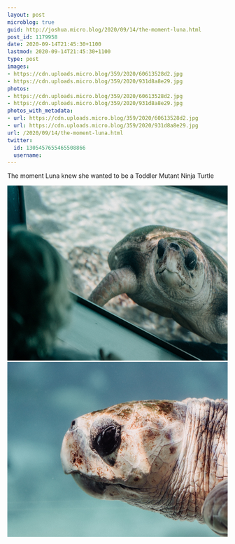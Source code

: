 ```yaml
---
layout: post
microblog: true
guid: http://joshua.micro.blog/2020/09/14/the-moment-luna.html
post_id: 1179958
date: 2020-09-14T21:45:30+1100
lastmod: 2020-09-14T21:45:30+1100
type: post
images:
- https://cdn.uploads.micro.blog/359/2020/60613528d2.jpg
- https://cdn.uploads.micro.blog/359/2020/931d8a8e29.jpg
photos:
- https://cdn.uploads.micro.blog/359/2020/60613528d2.jpg
- https://cdn.uploads.micro.blog/359/2020/931d8a8e29.jpg
photos_with_metadata:
- url: https://cdn.uploads.micro.blog/359/2020/60613528d2.jpg
- url: https://cdn.uploads.micro.blog/359/2020/931d8a8e29.jpg
url: /2020/09/14/the-moment-luna.html
twitter:
  id: 1305457655465508866
  username: 
---
```

The moment Luna knew she wanted to be a Toddler Mutant Ninja Turtle

<img src="uploads/2020/60613528d2.jpg" width="600" height="400" alt="" /><img src="uploads/2020/931d8a8e29.jpg" width="600" height="400" alt="" />
